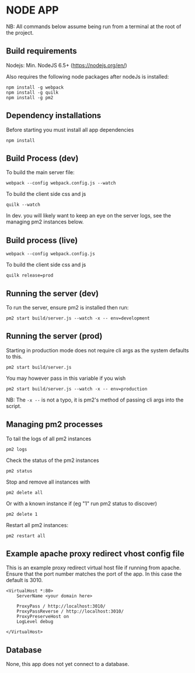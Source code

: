 # NODE APP
NB: All commands below assume being run from a terminal at the root of the project.

## Build requirements
Nodejs: Min. NodeJS 6.5+ (https://nodejs.org/en/)

Also requires the following node packages after nodeJs is installed:
```
npm install -g webpack
npm install -g quilk
npm install -g pm2
```

## Dependency installations
Before starting you must install all app dependencies
```
npm install
```

## Build Process (dev)
To build the main server file:
```
webpack --config webpack.config.js --watch
```

To build the client side css and js
```
quilk --watch
```

In dev. you will likely want to keep an eye on the server logs, see the managing pm2 instances below.


## Build process (live)
```
webpack --config webpack.config.js
```

To build the client side css and js
```
quilk release=prod
```

## Running the server (dev)
To run the server, ensure pm2 is installed then run:

```
pm2 start build/server.js --watch -x -- env=development
```

## Running the server (prod)
Starting in production mode does not require cli args as the system defaults to this.
```
pm2 start build/server.js
```

You may however pass in this variable if you wish
```
pm2 start build/server.js --watch -x -- env=production
```

NB: The ` -x -- ` is not a typo, it is pm2's method of passing cli args into the script.

## Managing pm2 processes
To tail the logs of all pm2 instances
```
pm2 logs
```

Check the status of the pm2 instances
```
pm2 status
```

Stop and remove all instances with
```
pm2 delete all
```

Or with a known instance if (eg "1" run pm2 status to discover)
```
pm2 delete 1
```

Restart all pm2 instances:
```
pm2 restart all
```

## Example apache proxy redirect vhost config file
This is an example proxy redirect virtual host file if running from apache. Ensure that the port number matches the port of the app. In this case the default is 3010.
```
<VirtualHost *:80>
    ServerName <your domain here>

    ProxyPass / http://localhost:3010/
    ProxyPassReverse / http://localhost:3010/
    ProxyPreserveHost on
    LogLevel debug

</VirtualHost>
```

## Database
None, this app does not yet connect to a database.